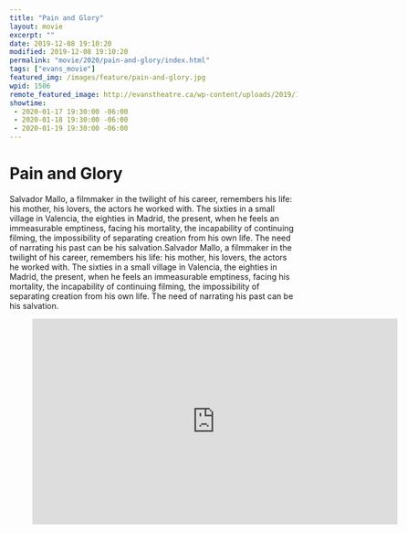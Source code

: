 ```yaml
---
title: "Pain and Glory"
layout: movie
excerpt: ""
date: 2019-12-08 19:10:20
modified: 2019-12-08 19:10:20
permalink: "movie/2020/pain-and-glory/index.html"
tags: ["evans_movie"]
featured_img: /images/feature/pain-and-glory.jpg
wpid: 1506
remote_featured_image: http://evanstheatre.ca/wp-content/uploads/2019/12/pain-and-glory.jpg
showtime: 
 - 2020-01-17 19:30:00 -06:00
 - 2020-01-18 19:30:00 -06:00
 - 2020-01-19 19:30:00 -06:00
---
```


# Pain and Glory

Salvador Mallo, a filmmaker in the twilight of his career, remembers his life: his mother, his lovers, the actors he worked with. The sixties in a small village in Valencia, the eighties in Madrid, the present, when he feels an immeasurable emptiness, facing his mortality, the incapability of continuing filming, the impossibility of separating creation from his own life. The need of narrating his past can be his salvation.Salvador Mallo, a filmmaker in the twilight of his career, remembers his life: his mother, his lovers, the actors he worked with. The sixties in a small village in Valencia, the eighties in Madrid, the present, when he feels an immeasurable emptiness, facing his mortality, the incapability of continuing filming, the impossibility of separating creation from his own life. The need of narrating his past can be his salvation.

<figure class="wp-block-embed-youtube wp-block-embed is-type-video is-provider-youtube wp-embed-aspect-16-9 wp-has-aspect-ratio"><div class="wp-block-embed__wrapper"><span class="embed-youtube" style="text-align:center; display: block;"><iframe allowfullscreen="true" class="youtube-player" height="360" loading="lazy" sandbox="allow-scripts allow-same-origin allow-popups allow-presentation" src="https://www.youtube.com/embed/pEjFOkCKb3g?version=3&rel=1&showsearch=0&showinfo=1&iv_load_policy=1&fs=1&hl=en-US&autohide=2&wmode=transparent" style="border:0;" width="640"></iframe></span></div></figure>